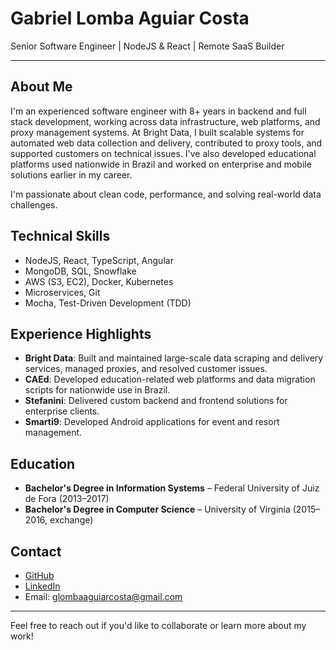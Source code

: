 # Gabriel Lomba Aguiar Costa

Senior Software Engineer | NodeJS & React | Remote SaaS Builder

---

## About Me

I'm an experienced software engineer with 8+ years in backend and full stack development, working across data infrastructure, web platforms, and proxy management systems. At Bright Data, I built scalable systems for automated web data collection and delivery, contributed to proxy tools, and supported customers on technical issues. I've also developed educational platforms used nationwide in Brazil and worked on enterprise and mobile solutions earlier in my career.

I'm passionate about clean code, performance, and solving real-world data challenges.

## Technical Skills
- NodeJS, React, TypeScript, Angular
- MongoDB, SQL, Snowflake
- AWS (S3, EC2), Docker, Kubernetes
- Microservices, Git
- Mocha, Test-Driven Development (TDD)

## Experience Highlights
- **Bright Data**: Built and maintained large-scale data scraping and delivery services, managed proxies, and resolved customer issues.
- **CAEd**: Developed education-related web platforms and data migration scripts for nationwide use in Brazil.
- **Stefanini**: Delivered custom backend and frontend solutions for enterprise clients.
- **Smarti9**: Developed Android applications for event and resort management.

## Education
- **Bachelor's Degree in Information Systems** – Federal University of Juiz de Fora (2013–2017)
- **Bachelor's Degree in Computer Science** – University of Virginia (2015–2016, exchange)

## Contact
- [GitHub](https://github.com/GabrielLomba)
- [LinkedIn](https://www.linkedin.com/in/gabriel-lomba-aguiar-costa/)
- Email: glombaaguiarcosta@gmail.com

---

Feel free to reach out if you'd like to collaborate or learn more about my work! 